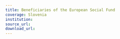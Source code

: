 ```yaml
---
title: Beneficiaries of the European Social Fund
coverage: Slovenia
institution: 
source_url: 
download_url: 
---
```

